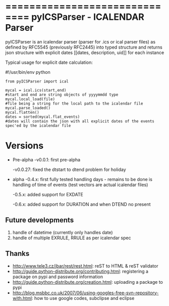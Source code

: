 ==============================
pyICSParser - ICALENDAR Parser
==============================

pyICSParser is an icalendar parser (parser for .ics or ical parser files) as defined 
by RFC5545 (previously RFC2445) into typed structure and returns 
json structure with explicit dates [[dates, description, uid]] for each instance

Typical usage for explicit date calculation:

  #!/usr/bin/env python
	
	from pyICSParser import ical
	
	mycal = ical.ics(start,end)
	#start and end are string objects of yyyymmdd type
	mycal.local_load(file)
	#file being a string for the local path to the icalendar file
	mycal.parse_loaded()
	mycal.flatten()
	dates = sorted(mycal.flat_events)
	#dates will contain the json with all explicit dates of the events spec'ed by the icalendar file

Versions
=========

* Pre-alpha
	-v0.0.1: first pre-alpha
	
	-v0.0.27: fixed the dtstart to dtend problem for holiday

* alpha
	-0.4.x: first fully tested handling days - remains to be done is handling of
	time of events (test vectors are actual icalendar files)
	
	-0.5.x: added support for EXDATE
	
	-0.6.x: added support for DURATION and when DTEND no present
	
Future developments
--------------------
1. handle of datetime (currently only handles date)
2. handle of multiple EXRULE,  RRULE as per icalendar spec

Thanks
-------
* http://www.tele3.cz/jbar/rest/rest.html: reST to HTML & reST validator
* http://guide.python-distribute.org/contributing.html: registering a package on pypi and password information
* http://guide.python-distribute.org/creation.html: uploading a package to pypi
* http://blog.msbbc.co.uk/2007/06/using-googles-free-svn-repository-with.html: how to use google codes, subclipse and eclipse

